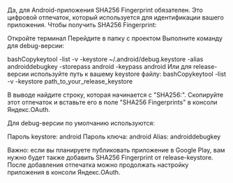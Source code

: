 Да, для Android-приложения SHA256 Fingerprint обязателен. Это цифровой отпечаток, который используется для идентификации вашего приложения.
Чтобы получить SHA256 Fingerprint:

Откройте терминал
Перейдите в папку с проектом
Выполните команду для debug-версии:

bashCopykeytool -list -v -keystore ~/.android/debug.keystore -alias androiddebugkey -storepass android -keypass android
Или для release-версии используйте путь к вашему keystore файлу:
bashCopykeytool -list -v -keystore path_to_your_release_keystore

В выводе найдите строку, которая начинается с "SHA256:". Скопируйте этот отпечаток и вставьте его в поле "SHA256 Fingerprints" в консоли Яндекс.OAuth.

Для debug-версии по умолчанию используются:

Пароль keystore: android
Пароль ключа: android
Alias: androiddebugkey

Важно: если вы планируете публиковать приложение в Google Play, вам нужно будет также добавить SHA256 Fingerprint от release-keystore.
После добавления отпечатка можно продолжать настройку приложения в консоли Яндекс.OAuth.